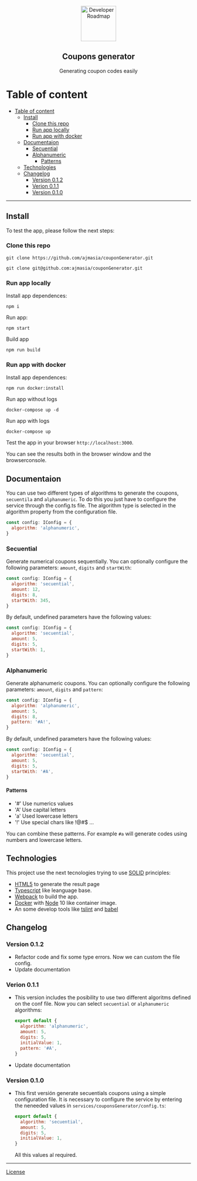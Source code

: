 <p align="center">
  <a href="http://github.com/kamranahmedse/developer-roadmap">
    <img src="https://cdn3.iconfinder.com/data/icons/seo-internet-marketing-flat-icons/250/web-code.png" alt="Developer Roadmap" width="96" height="96">
  </a>
  <h2 align="center">Coupons generator</h2>
  <p align="center">Generating coupon codes easily</p>
</p>

# Table of content

- [Table of content](#table-of-content)
  - [Install](#install)
    - [Clone this repo](#clone-this-repo)
    - [Run app locally](#run-app-locally)
    - [Run app with docker](#run-app-with-docker)
  - [Documentaion](#documentaion)
    - [Secuential](#secuential)
    - [Alphanumeric](#alphanumeric)
      - [Patterns](#patterns)
  - [Technologies](#technologies)
  - [Changelog](#changelog)
    - [Version 0.1.2](#version-012)
    - [Verion 0.1.1](#verion-011)
    - [Version 0.1.0](#version-010)

---

## Install

To test the app, please follow the next steps:

### Clone this repo

`git clone https://github.com/ajmasia/couponGenerator.git`

`git clone git@github.com:ajmasia/couponGenerator.git`

### Run app locally

Install app dependences:

`npm i`

Run app:

`npm start`

Build app

`npm run build`

### Run app with docker

Install app dependences:

`npm run docker:install`

Run app without logs

`docker-compose up -d`

Run app with logs

`docker-compose up`

Test the app in your browser `http://localhost:3000`.

You can see the results both in the browser window and the browserconsole.

## Documentaion

You can use two different types of algorithms to generate the coupons, `secuentila` and `alphanumeric`. To do this you just have to configure the service through the config.ts file. The algorithm type is selected in the algorithm property from the configuration file.

```js
const config: IConfig = {
  algorithm: 'alphanumeric',
}
```

### Secuential

Generate numerical coupons sequentially. You can optionally configure the following parameters: `amount`, `digits` and `startWith`:

```js
const config: IConfig = {
  algorithm: 'secuential',
  amount: 12,
  digits: 8,
  startWith: 345,
}
```

By default, undefined parameters have the following values:

```js
const config: IConfig = {
  algorithm: 'secuential',
  amount: 5,
  digits: 5,
  startWith: 1,
}
```

### Alphanumeric

Generate alphanumeric coupons. You can optionally configure the following parameters: `amount`, `digits` and `pattern`:

```js
const config: IConfig = {
  algorithm: 'alphanumeric',
  amount: 5,
  digits: 8,
  pattern: '#A!',
}
```

By default, undefined parameters have the following values:

```js
const config: IConfig = {
  algorithm: 'secuential',
  amount: 5,
  digits: 5,
  startWith: '#A',
}
```

#### Patterns

- '#' Use numerics values
- 'A' Use capital letters
- 'a' Used lowercase letters
- '!' Use special chars like !@#\$ ...

You can combine these patterns. For example `#a` will generate codes using numbers and lowercase letters.

## Technologies

This project use the next tecnologies trying to use [SOLID](https://en.wikipedia.org/wiki/SOLID) principles:

- [HTML5](https://developer.mozilla.org/en-US/docs/Web/Guide/HTML/HTML5) to generate the result page
- [Typescript](https://www.typescriptlang.org/) like leanguage base.
- [Webpack](https://webpack.js.org/) to build the app.
- [Docker](https://www.docker.com/) with [Node](https://nodejs.org/en/) 10 like container image.
- An some develop tools like [tslint](https://palantir.github.io/tslint/) and [babel](https://babeljs.io/)

## Changelog

### Version 0.1.2

- Refactor code and fix some type errors. Now we can custom the file config.
- Update documentation

### Verion 0.1.1

- This version includes the posibility to use two different algoritms defined on the conf file. Now you can select `secuential` or `alphanumeric` algorithms:

  ```js
  export default {
    algorithm: 'alphanumeric',
    amount: 5,
    digits: 5,
    initialValue: 1,
    pattern: '#A',
  }
  ```

- Update documentation

### Version 0.1.0

- This first versión generate secuentials coupons using a simple configuration file. It is necessary to configure the service by entering the neneeded values in `services/couponsGenerator/config.ts`:

  ```js
  export default {
    algorithm: 'secuential',
    amount: 5,
    digits: 5,
    initialValue: 1,
  }
  ```

  All this values al required.

---

[License](./LICENSE)
